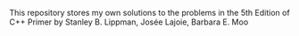 This repository stores my own solutions to the problems in the 5th Edition of C++ Primer by Stanley B. Lippman, Josée
Lajoie, Barbara E. Moo